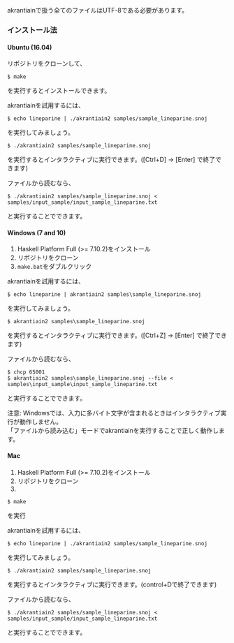 akrantiainで扱う全てのファイルはUTF-8である必要があります。

### インストール法
#### Ubuntu (16.04)
リポジトリをクローンして、
```
$ make
```
を実行するとインストールできます。

akrantiainを試用するには、
```
$ echo lineparine | ./akrantiain2 samples/sample_lineparine.snoj
```
を実行してみましょう。

```
$ ./akrantiain2 samples/sample_lineparine.snoj
```
を実行するとインタラクティブに実行できます。([Ctrl+D] -> [Enter] で終了できます)

ファイルから読むなら、
```
$ ./akrantiain2 samples/sample_lineparine.snoj < samples/input_sample/input_sample_lineparine.txt
```
と実行することでできます。

#### Windows (7 and 10)
1. Haskell Platform Full (>= 7.10.2)をインストール
2. リポジトリをクローン
3. `make.bat`をダブルクリック

akrantiainを試用するには、
```
$ echo lineparine | akrantiain2 samples\sample_lineparine.snoj
```
を実行してみましょう。

```
$ akrantiain2 samples\sample_lineparine.snoj
```
を実行するとインタラクティブに実行できます。([Ctrl+Z] -> [Enter] で終了できます)

ファイルから読むなら、
```
$ chcp 65001
$ akrantiain2 samples\sample_lineparine.snoj --file < samples\input_sample\input_sample_lineparine.txt
```
と実行することでできます。

注意: Windowsでは、入力に多バイト文字が含まれるときはインタラクティブ実行が動作しません。  
「ファイルから読み込む」モードでakrantiainを実行することで正しく動作します。

#### Mac
1. Haskell Platform Full (>= 7.10.2)をインストール
2. リポジトリをクローン
3. 
```
$ make
```
を実行

akrantiainを試用するには、
```
$ echo lineparine | ./akrantiain2 samples/sample_lineparine.snoj
```
を実行してみましょう。

```
$ ./akrantiain2 samples/sample_lineparine.snoj
```
を実行するとインタラクティブに実行できます。(control+Dで終了できます)

ファイルから読むなら、
```
$ ./akrantiain2 samples/sample_lineparine.snoj < samples/input_sample/input_sample_lineparine.txt
```
と実行することでできます。
